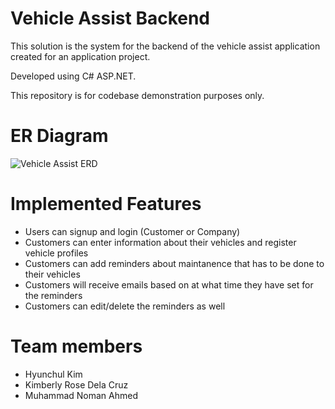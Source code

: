 # Vehicle Assist Backend
This solution is the system for the backend of the vehicle assist application created for 
an application project.

Developed using C# ASP.NET.

This repository is for codebase demonstration purposes only.

# ER Diagram
![Vehicle Assist ERD](https://github.com/CODE-MNA/VehicleAssistAPI-Demo/assets/97069432/d97042e8-6947-4992-a384-f8b5252e7e0a)

# Implemented Features
- Users can signup and login (Customer or Company)
- Customers can enter information about their vehicles and register vehicle profiles
- Customers can add reminders about maintanence that has to be done to their vehicles
- Customers will receive emails based on at what time they have set for the reminders
- Customers can edit/delete the reminders as well

# Team members
- Hyunchul Kim
- Kimberly Rose Dela Cruz
- Muhammad Noman Ahmed
